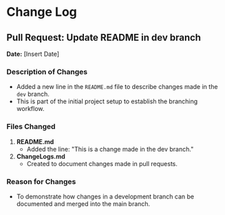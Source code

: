  # Change Log

## Pull Request: Update README in dev branch
**Date:** [Insert Date]

### Description of Changes
- Added a new line in the `README.md` file to describe changes made in the `dev` branch.
- This is part of the initial project setup to establish the branching workflow.

### Files Changed
1. **README.md**
   - Added the line: "This is a change made in the dev branch."
2. **ChangeLogs.md**
   - Created to document changes made in pull requests.

### Reason for Changes
- To demonstrate how changes in a development branch can be documented and merged into the main branch.

